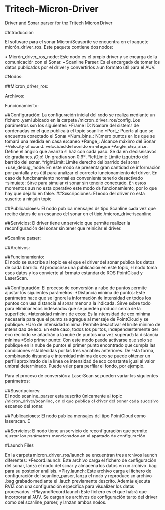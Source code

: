 # Tritech-Micron-Driver
Driver and Sonar parser for the Tritech Micron Driver 

#Introducción:

El software para el sonar Micron/Seasprite se encuentra en el paquete micrón_driver_ros. Este paquete contiene dos nodos: 

•	Micrón_driver_ros_node: Este nodo es el propio driver y se encarga de la comunicación con el Sonar. 
•	Scanline Parser: Es el encargado de tomar los datos publicados por el driver y convertirlos a un formato útil para el AUV. 



#Nodos: 

##Micron_driver_ros: 

Archivos: 
	

Funcionamiento: 

##Configuración: 
La configuración inicial del nodo se realiza mediante un fichero .yaml ubicado en la carpeta /micron_driver_ros/config.  Los parámetros son los siguientes: 
*Frame ID: Nombre del sistema de cordenadas en el que publicará el topic scanline
*Port_: Puerto al que se encuentra conectado el Sonar 
*Num_bins_: Número puntos en los que se tomará una medida en casa escaneo
*Range_: Alcance máximo del Sonar 
*Velocity of sound: velocidad del sonido en el agua
*Angle_step_size: Define el ángulo que avanza el haz con cada paso. Se da en dieciseisavos de gradianes. ¡Ojo! Un gradian son 0.9º.
*leftLimit: Límite izquierdo del barrido del sonar. 
*rightLimit: Límite derecho del barrido del sonar
+use_debug_mode: En este modo se presenta gran cantidad de información por pantalla y es útil para analizar el correcto funcionamiento del driver. En caso de funcionamiento normal es conveniente tenerlo desactivado
*simulate: Sirve para simular el sonar sin tenerlo conectado. En estos momentos aun no esta operativo este modo de funcionamiento, por lo que hay que dejarlo en false. 
##Suscripciones: 
El nodo del driver no esta suscrito a ningún topic

##Publicaciones:
El nodo publica mensajes de tipo Scanline cada vez que recibe datos de un escaneo del sonar en el tipic /micron_driver/scanline

##Servicios: 
El driver tiene un servicio que permite realizer la reconfiguración del sonar sin tener que reiniciar el driver. 

#Scanline parser:

##Archivos: 

##Funcionamiento:  
El nodo se suscribe al topic en el que el driver del sonar publica los datos de cada barrido. Al producirse una publicación en este topic, el nodo toma esos datos y los convierte al formato estándar de ROS PointCloud y LaserScan. 

##Configuración:
El proceso de conversión a nube de puntos permite ajustar los siguientes parámetros: 
*Distancia mínima de puntos: Este parámetro hace que se ignore la información de intensidad en todos los puntos con una distancia al sonar menor a la indicada. Sirve sobre todo para eliminar ecos indeseados que se pueden producir cerca de la superficie.
*Intensidad mínima de ecos: Es la intensidad de eco mínima necesaria para que el punto se agregue al mensaje de PointCloud y se publique. 
*Uso de intensidad mínima: Permite desactivar el límite mínimo de intensidad de eco. En este caso, todos los puntos, independientemente del eco recibido se añadirán a la nube de puntos una vez superada la distancia mínima
*Solo primer punto: Con este modo puede activarse que solo se publique en la nube de puntos el primer punto encontrado que cumpla las condiciones establecidas por las tres variables anteriores. De esta forma, combinando distancia e intensidad mínima de eco se puede obtener un perfil aproximado de la línea de intensidad de eco constante igual al valor umbral determinado. Puede valer para perfilar el fondo, por ejemplo. 

Para el proceso de conversión a LaserScan se pueden variar los siguientes parámetros: 

##Suscripciones:  
El nodo scanline_parser esta suscrito únicamente al topic /micron_driver/scanline, en el que publica el driver del sonar cada sucesivo escaneo del sonar. 

##Publicaciones:
El nodo publica mensajes del tipo PointCloud como laserscan. E

##Servicios: 
El nodo tiene un servicio de reconfiguración que permite ajustar los parámetros mencionados en el apartado de configuración. 


#Launch Files: 

En la carpeta micron_driver_ros/launch se encuentran tres archivos launch diferentes:
*Record.launch: Este archivo carga el fichero de configuración del sonar, lanza el nodo del sonar y almacena los datos en un archivo .bag para su posterior análisis. 
*Play.launch: Este archivo carga el fichero de configuración del scanline_parser, lanza el nodo y reproduce un archivo .bag grabado mediante el .lauch previamente descrito. Además ejecuta RVIZ con una configuración específica para visualizer los datos procesados. 
*PlayandRecord.launch Este fichero es el que habrá que incorporar al AUV. Se cargan los archivos de configuración tanto del driver como del scanline_parser, y lanzan ambos nodos.
 
